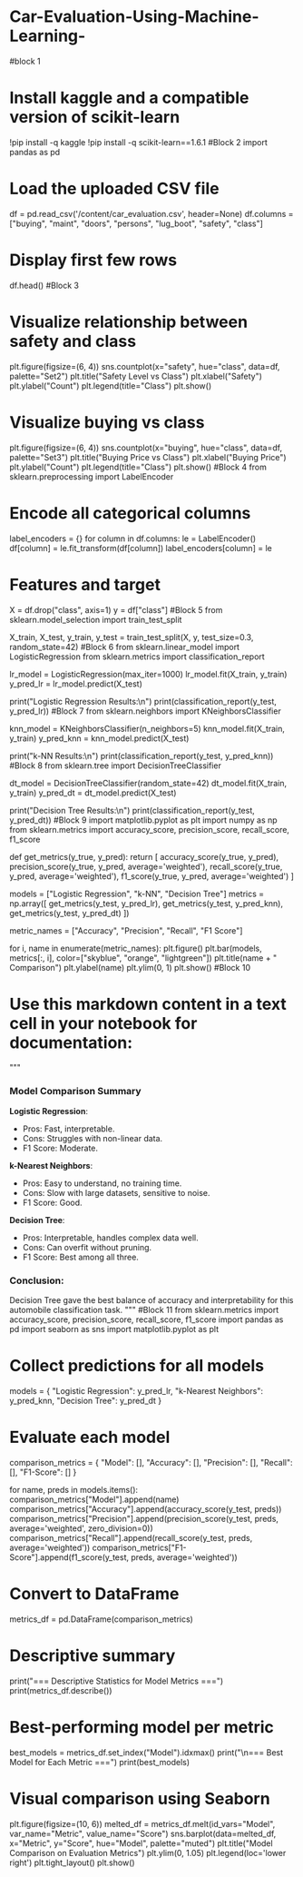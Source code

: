 # Car-Evaluation-Using-Machine-Learning-
#block 1
# Install kaggle and a compatible version of scikit-learn
!pip install -q kaggle
!pip install -q scikit-learn==1.6.1
#Block 2
import pandas as pd

# Load the uploaded CSV file
df = pd.read_csv('/content/car_evaluation.csv', header=None)
df.columns = ["buying", "maint", "doors", "persons", "lug_boot", "safety", "class"]

# Display first few rows
df.head()
#Block 3
# Visualize relationship between safety and class
plt.figure(figsize=(6, 4))
sns.countplot(x="safety", hue="class", data=df, palette="Set2")
plt.title("Safety Level vs Class")
plt.xlabel("Safety")
plt.ylabel("Count")
plt.legend(title="Class")
plt.show()

# Visualize buying vs class
plt.figure(figsize=(6, 4))
sns.countplot(x="buying", hue="class", data=df, palette="Set3")
plt.title("Buying Price vs Class")
plt.xlabel("Buying Price")
plt.ylabel("Count")
plt.legend(title="Class")
plt.show()
#Block 4
from sklearn.preprocessing import LabelEncoder

# Encode all categorical columns
label_encoders = {}
for column in df.columns:
    le = LabelEncoder()
    df[column] = le.fit_transform(df[column])
    label_encoders[column] = le

# Features and target
X = df.drop("class", axis=1)
y = df["class"]
#Block 5
from sklearn.model_selection import train_test_split

X_train, X_test, y_train, y_test = train_test_split(X, y, test_size=0.3, random_state=42)
#Block 6
from sklearn.linear_model import LogisticRegression
from sklearn.metrics import classification_report

lr_model = LogisticRegression(max_iter=1000)
lr_model.fit(X_train, y_train)
y_pred_lr = lr_model.predict(X_test)

print("Logistic Regression Results:\n")
print(classification_report(y_test, y_pred_lr))
#Block 7
from sklearn.neighbors import KNeighborsClassifier

knn_model = KNeighborsClassifier(n_neighbors=5)
knn_model.fit(X_train, y_train)
y_pred_knn = knn_model.predict(X_test)

print("k-NN Results:\n")
print(classification_report(y_test, y_pred_knn))
#Block 8
from sklearn.tree import DecisionTreeClassifier

dt_model = DecisionTreeClassifier(random_state=42)
dt_model.fit(X_train, y_train)
y_pred_dt = dt_model.predict(X_test)

print("Decision Tree Results:\n")
print(classification_report(y_test, y_pred_dt))
#Block 9
import matplotlib.pyplot as plt
import numpy as np
from sklearn.metrics import accuracy_score, precision_score, recall_score, f1_score

def get_metrics(y_true, y_pred):
    return [
        accuracy_score(y_true, y_pred),
        precision_score(y_true, y_pred, average='weighted'),
        recall_score(y_true, y_pred, average='weighted'),
        f1_score(y_true, y_pred, average='weighted')
    ]

models = ["Logistic Regression", "k-NN", "Decision Tree"]
metrics = np.array([
    get_metrics(y_test, y_pred_lr),
    get_metrics(y_test, y_pred_knn),
    get_metrics(y_test, y_pred_dt)
])

metric_names = ["Accuracy", "Precision", "Recall", "F1 Score"]

for i, name in enumerate(metric_names):
    plt.figure()
    plt.bar(models, metrics[:, i], color=["skyblue", "orange", "lightgreen"])
    plt.title(name + " Comparison")
    plt.ylabel(name)
    plt.ylim(0, 1)
    plt.show()
#Block 10
# Use this markdown content in a text cell in your notebook for documentation:
"""
### Model Comparison Summary

**Logistic Regression**:
- Pros: Fast, interpretable.
- Cons: Struggles with non-linear data.
- F1 Score: Moderate.

**k-Nearest Neighbors**:
- Pros: Easy to understand, no training time.
- Cons: Slow with large datasets, sensitive to noise.
- F1 Score: Good.

**Decision Tree**:
- Pros: Interpretable, handles complex data well.
- Cons: Can overfit without pruning.
- F1 Score: Best among all three.

### Conclusion:
Decision Tree gave the best balance of accuracy and interpretability for this automobile classification task.
"""
#Block 11
from sklearn.metrics import accuracy_score, precision_score, recall_score, f1_score
import pandas as pd
import seaborn as sns
import matplotlib.pyplot as plt

# Collect predictions for all models
models = {
    "Logistic Regression": y_pred_lr,
    "k-Nearest Neighbors": y_pred_knn,
    "Decision Tree": y_pred_dt
}

# Evaluate each model
comparison_metrics = {
    "Model": [],
    "Accuracy": [],
    "Precision": [],
    "Recall": [],
    "F1-Score": []
}

for name, preds in models.items():
    comparison_metrics["Model"].append(name)
    comparison_metrics["Accuracy"].append(accuracy_score(y_test, preds))
    comparison_metrics["Precision"].append(precision_score(y_test, preds, average='weighted', zero_division=0))
    comparison_metrics["Recall"].append(recall_score(y_test, preds, average='weighted'))
    comparison_metrics["F1-Score"].append(f1_score(y_test, preds, average='weighted'))

# Convert to DataFrame
metrics_df = pd.DataFrame(comparison_metrics)

# Descriptive summary
print("=== Descriptive Statistics for Model Metrics ===")
print(metrics_df.describe())

# Best-performing model per metric
best_models = metrics_df.set_index("Model").idxmax()
print("\n=== Best Model for Each Metric ===")
print(best_models)

# Visual comparison using Seaborn
plt.figure(figsize=(10, 6))
melted_df = metrics_df.melt(id_vars="Model", var_name="Metric", value_name="Score")
sns.barplot(data=melted_df, x="Metric", y="Score", hue="Model", palette="muted")
plt.title("Model Comparison on Evaluation Metrics")
plt.ylim(0, 1.05)
plt.legend(loc='lower right')
plt.tight_layout()
plt.show()

